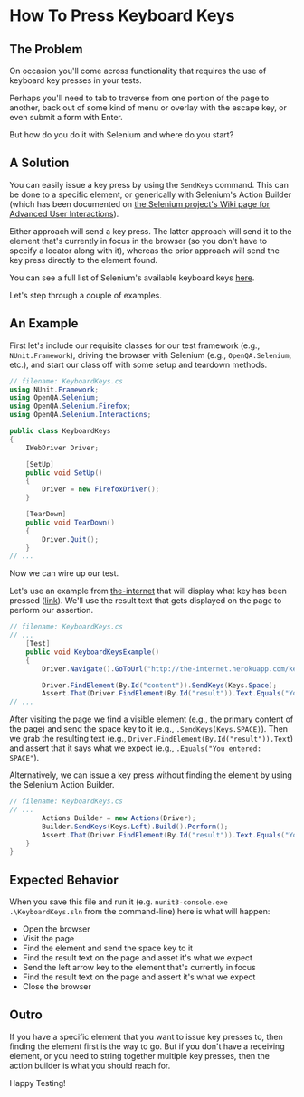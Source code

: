 # How To Press Keyboard Keys

## The Problem

On occasion you'll come across functionality that requires the use of keyboard key presses in your tests.

Perhaps you'll need to tab to traverse from one portion of the page to another, back out of some kind of menu or overlay with the escape key, or even submit a form with Enter.

But how do you do it with Selenium and where do you start?

## A Solution

You can easily issue a key press by using the `SendKeys` command. This can be done to a specific element, or generically with Selenium's Action Builder (which has been documented on [the Selenium project's Wiki page for Advanced User Interactions](https://github.com/SeleniumHQ/selenium/wiki/Advanced-User-Interactions)).

Either approach will send a key press. The latter approach will send it to the element that's currently in focus in the browser (so you don't have to specify a locator along with it), whereas the prior approach will send the key press directly to the element found.

You can see a full list of Selenium's available keyboard keys [here](http://seleniumhq.github.io/selenium/docs/api/dotnet/html/T_OpenQA_Selenium_Keys.htm).

Let's step through a couple of examples.

## An Example

First let's include our requisite classes for our test framework (e.g., `NUnit.Framework`), driving the browser with Selenium (e.g., `OpenQA.Selenium`, etc.), and start our class off with some setup and teardown methods.

```csharp
// filename: KeyboardKeys.cs
using NUnit.Framework;
using OpenQA.Selenium;
using OpenQA.Selenium.Firefox;
using OpenQA.Selenium.Interactions;

public class KeyboardKeys
{
    IWebDriver Driver;

    [SetUp]
    public void SetUp()
    {
        Driver = new FirefoxDriver();
    }

    [TearDown]
    public void TearDown()
    {
        Driver.Quit();
    }
// ...
```

Now we can wire up our test.

Let's use an example from [the-internet](https://github.com/tourdedave/the-internet) that will display what key has been pressed ([link](http://the-internet.herokuapp.com/key_presses)). We'll use the result text that gets displayed on the page to perform our assertion.

```csharp
// filename: KeyboardKeys.cs
// ...
    [Test]
    public void KeyboardKeysExample()
    {
        Driver.Navigate().GoToUrl("http://the-internet.herokuapp.com/key_presses");

        Driver.FindElement(By.Id("content")).SendKeys(Keys.Space);
        Assert.That(Driver.FindElement(By.Id("result")).Text.Equals("You entered: SPACE"));
// ...
```

After visiting the page we find a visible element (e.g., the primary content of the page) and send the space key to it (e.g., `.SendKeys(Keys.SPACE)`). Then we grab the resulting text (e.g., `Driver.FindElement(By.Id("result")).Text`) and assert that it says what we expect (e.g., `.Equals("You entered: SPACE"`).

Alternatively, we can issue a key press without finding the element by using the Selenium Action Builder.

```csharp
// filename: KeyboardKeys.cs
// ...
        Actions Builder = new Actions(Driver);
        Builder.SendKeys(Keys.Left).Build().Perform();
        Assert.That(Driver.FindElement(By.Id("result")).Text.Equals("You entered: LEFT"));
    }
}
```

## Expected Behavior

When you save this file and run it (e.g. `nunit3-console.exe .\KeyboardKeys.sln` from the command-line) here is what will happen:

+ Open the browser
+ Visit the page
+ Find the element and send the space key to it
+ Find the result text on the page and asset it's what we expect
+ Send the left arrow key to the element that's currently in focus
+ Find the result text on the page and assert it's what we expect
+ Close the browser

## Outro

If you have a specific element that you want to issue key presses to, then finding the element first is the way to go. But if you don't have a receiving element, or you need to string together multiple key presses, then the action builder is what you should reach for.

Happy Testing!
